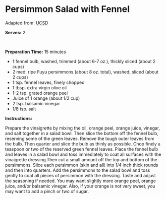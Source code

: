 Persimmon Salad with Fennel
===========================

Adapted from: [UCSD](http://cancer.ucsd.edu/coping/diet-nutrition/healthy-eating-program/recipes/Pages/persimmon-salad.aspx)

**Serves:** 2

 

**Preparation Time:** 15 minutes

-   1 fennel bulb, washed, trimmed (about 6-7 oz.), thickly sliced (about 2 cups)
-   2 med. ripe Fuyu persimmons (about 8 oz. total), washed, sliced (about 2 cups)
-   1 tsp. fennel leaves, finely chopped
-   1 tbsp. extra virgin olive oil
-   1-2 tsp. grated orange peel
-   Juice of 1 orange (about 1/2 cup)
-   2 tsp. balsamic vinegar
-   1/8 tsp. salt

**Instructions:**

Prepare the vinaigrette by mixing the oil, orange peel, orange juice, vinegar, and salt together in a salad bowl. Then slice the bottom off the fennel bulb, reserving some of the green leaves. Remove the tough outer leaves from the bulb. Then quarter and slice the bulb as thinly as possible. Chop finely a teaspoon or two of the reserved green fennel leaves. Place the fennel bulb and leaves in a salad bowl and toss immediately to coat all surfaces with the vinaigrette dressing.Then cut a small amount off the top and bottom of the persimmons. Slice each persimmon (skin and all) into 1/4 inch thick rounds and then into quarters. Add the persimmons to the salad bowl and toss gently to coat all pieces of persimmon with the dressing. Taste and adjust the seasoning if needed. You may want slightly more orange peel, orange juice, and/or balsamic vinegar. Also, if your orange is not very sweet, you may want to add a pinch or two of sugar.
